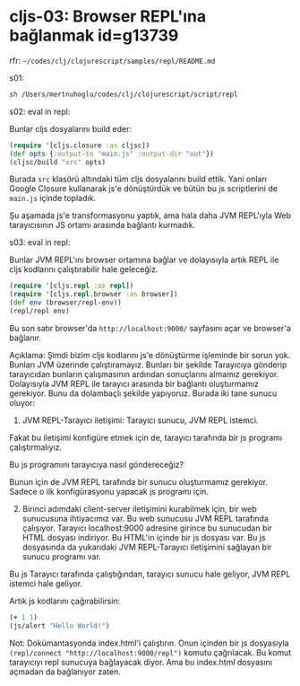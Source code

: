 # cljs-03: Browser REPL'ına bağlanmak id=g13739

rfr: `~/codes/clj/clojurescript/samples/repl/README.md`

s01:

```bash
sh /Users/mertnuhoglu/codes/clj/clojurescript/script/repl
```

s02: eval in repl:

Bunlar cljs dosyalarını build eder:

```clj
(require '[cljs.closure :as cljsc])
(def opts {:output-to "main.js" :output-dir "out"})
(cljsc/build "src" opts)
```

Burada `src` klasörü altındaki tüm cljs dosyalarını build ettik. Yani onları Google Closure kullanarak js'e dönüştürdük ve bütün bu js scriptlerini de `main.js` içinde topladık.
    
Şu aşamada js'e transformasyonu yaptık, ama hala daha JVM REPL'ıyla Web tarayıcısının JS ortamı arasında bağlantı kurmadık.

s03: eval in repl:

Bunlar JVM REPL'ını browser ortamına bağlar ve dolayısıyla artık REPL ile cljs kodlarını çalıştırabilir hale geleceğiz.

```clj
(require '[cljs.repl :as repl])
(require '[cljs.repl.browser :as browser])
(def env (browser/repl-env))
(repl/repl env)
```

Bu son satır browser'da `http://localhost:9000/` sayfasını açar ve browser'a bağlanır.

Açıklama: Şimdi bizim cljs kodlarını js'e dönüştürme işleminde bir sorun yok. Bunları JVM üzerinde çalıştıramayız. Bunları bir şekilde Tarayıcıya gönderip tarayıcıdan bunların çalışmasının ardından sonuçlarını almamız gerekiyor. Dolayısıyla JVM REPL ile tarayıcı arasında bir bağlantı oluşturmamız gerekiyor. Bunu da dolambaçlı şekilde yapıyoruz. Burada iki tane sunucu oluyor:

1. JVM REPL-Tarayıcı iletişimi: Tarayıcı sunucu, JVM REPL istemci.

Fakat bu iletişimi konfigüre etmek için de, tarayıcı tarafında bir js programı çalıştırmalıyız.

Bu js programını tarayıcıya nasıl göndereceğiz?

Bunun için de JVM REPL tarafında bir sunucu oluşturmamız gerekiyor. Sadece o ilk konfigürasyonu yapacak js programı için.

2. Birinci adımdaki client-server iletişimini kurabilmek için, bir web sunucusuna ihtiyacımız var. Bu web sunucusu JVM REPL tarafında çalışıyor. Tarayıcı localhost:9000 adresine girince bu sunucudan bir HTML dosyası indiriyor. Bu HTML'in içinde bir js dosyası var. Bu js dosyasında da yukarıdaki JVM REPL-Tarayıcı iletişimini sağlayan bir sunucu programı var.

Bu js Tarayıcı tarafında çalıştığından, tarayıcı sunucu hale geliyor, JVM REPL istemci hale geliyor.

Artık js kodlarını çağırabilirsin:

```clj
(+ 1 1)
(js/alert "Hello World!")
```

Not: Dokümantasyonda index.html'i çalıştırın. Onun içinden bir js dosyasıyla `(repl/connect "http://localhost:9000/repl")` komutu çağrılacak. Bu komut tarayıcıyı repl sunucuya bağlayacak diyor. Ama bu index.html dosyasını açmadan da bağlanıyor zaten.

